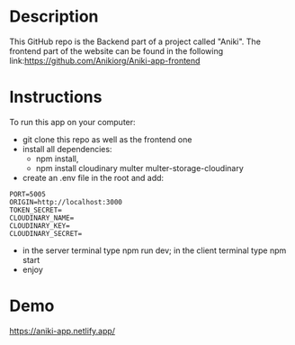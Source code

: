 # Description

This GitHub repo is the Backend part of a project called "Aniki". The frontend part of the website can be found in the following link:https://github.com/Anikiorg/Aniki-app-frontend

# Instructions

To run this app on your computer:
- git clone this repo as well as the frontend one 
- install all dependencies:
    - npm install, 
    - npm install cloudinary multer multer-storage-cloudinary
- create an .env file in the root and add:
```
PORT=5005
ORIGIN=http://localhost:3000
TOKEN_SECRET= 
CLOUDINARY_NAME= 
CLOUDINARY_KEY= 
CLOUDINARY_SECRET= 
```
- in the server terminal type npm run dev; in the client terminal type npm start
- enjoy

# Demo
https://aniki-app.netlify.app/ 
